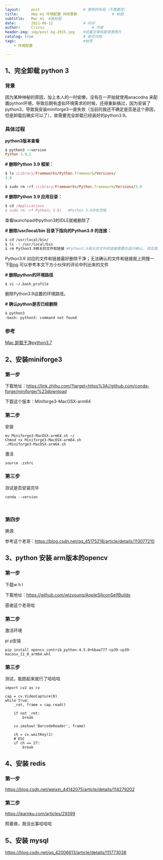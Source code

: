 ```yaml
---
layout:     post   				    # 使用的布局（不需要改）
title:      mbp m1 环境配置-持续更新  				# 标题 
subtitle:   Mac m1  #副标题
date:       2021-06-12 				# 时间
author:     Crissu 						# 作者
header-img: img/post-bg-2015.jpg 	#这篇文章标题背景图片
catalog: true 						# 是否归档
tags:								#标签
    - 环境配置

---
```


## 1、完全卸载 python 3

### 背景

因为某种神秘的原因，加上本人的一时偷懒，没有在一开始就使用anacodna 来配置python环境，导致后期有虚拟环境需求的时候，还得重新搞过，因为安装了python3，导致我安装miniforge3一直失败（当前的我还不确定是否是这个原因，但是卸载后确实可以了），故需要完全卸载已经装好的python3.9。

### 具体过程

**python3版本查看**

```ruby
$ python3 --version
Python 3.9.1
```

**# 删除Python 3.9 框架：**

```ruby
$ ls /Library/Frameworks/Python.framework/Versions/
3.9

$ sudo rm -rf /Library/Frameworks/Python.framework/Versions/3.9
```

**# 删除Python 3.9 应用目录：**

```ruby
$ cd /Applications
$ sudo rm -rf Python\ 3.9/   #Python 3.9存在空格
```

查看launchpad中python3的IDLE就被删除了

**# 删除/usr/local/bin 目录下指向的Python3.9 的连接：**

```bash
$ cd /usr/local/bin/ 
$ ls -l /usr/local/bin
$ rm Python3.9相关的文件和链接 #Python3.9相关的文件和链接需要你自行确认, 其实我把这个文件夹里的都删了
```

Python3.9 对应的文件和链接最好删除干净；无法确认的文件和链接就上网搜一下[Bing](https://cn.bing.com/?ensearch=1&FORM=BEHPTB)
 可以参考本文下方小伙伴的评论中列出来的文件

**# 删除python的环境路径**

```undefined
$ vi ~/.bash_profile
```

删除Python3.9设置的环境路径。

**# 确认python是否已经删除**

```bash
$ python3
-bash: python3: command not found
```

### 参考

[Mac 卸载干净python3.7](https://www.jianshu.com/p/98383a7688a5)



## 2、安装miniforge3

### 第一步

下载地址：https://link.zhihu.com/?target=https%3A//github.com/conda-forge/miniforge/%23download

下载这个版本：Miniforge3-MacOSX-arm64

### 第二步

安装

```text
mv Miniforge3-MacOSX-arm64.sh ~/
Chmod +x Miniforge3-MacOSX-arm64.sh
./Miniforge3-MacOSX-arm64.sh
```

激活

```
source .zshrc
```



### 第三步

测试是否安装完毕

```
conda --version
```

​	

### 第四步

换源

参考这个老哥：https://blog.csdn.net/qq_45175218/article/details/113077210



## 3、python 安装 arm版本的opencv

### 第一步

下载w h l

下载地址：https://github.com/wizyoung/AppleSiliconSelfBuilds

感谢这个老哥哈

### 第二步

激活环境

pi p安装

```
pip install opencv_contrib_python-4.5.0+bbaa777-cp39-cp39-macosx_11_0_arm64.whl
```

### 第三步

测试，能跑起来就行了哈哈哈

```
import cv2 as cv

cap = cv.VideoCapture(0)
while True:
    _ret, frame = cap.read()

    if not _ret:
        break

    cv.imshow('BarcodeReader', frame)

    ch = cv.waitKey(1)
    # ESC
    if ch == 27:
        break
```



## 4、安装 redis

### 第一步

https://blog.csdn.net/weixin_44142075/article/details/114279202

### 第二步

https://learnku.com/articles/29399

照着做，我没出事哈哈哈

## 5、安装 mysql

https://blog.csdn.net/qq_42006613/article/details/111773038

